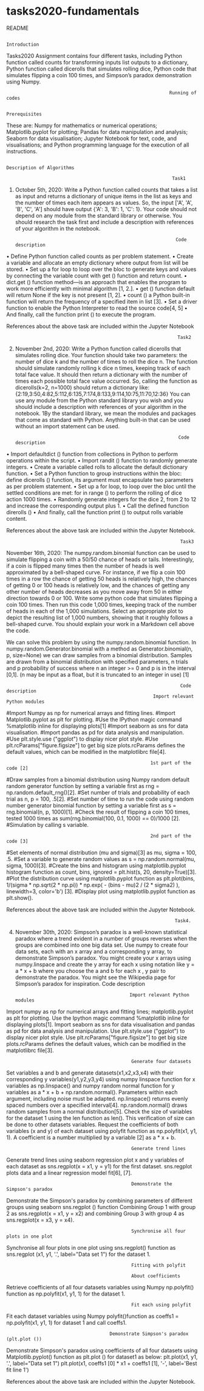 # tasks2020-fundamentals
README
                                                               
                                                               Introduction
                                                                  
Tasks2020 Assignment contains four different tasks, including Python function called counts for transforming inputs list outputs to a dictionary, Python function called dicerolls that simulates rolling dice, Python code that simulates flipping a coin 100 times, and  Simpson’s paradox demonstration using Numpy.

                                                                Running of codes

                                                                Prerequisites
These are:
Numpy for mathematics or numerical operations;
Matplotlib.pyplot for plotting;
Pandas for data manipulation and analysis; 
Seaborn for data visualisation;
Jupyter Notebook for text, code, and visualisations; and
Python programming language for the execution of all instructions.

                                                                 Description of Algorithms

                                                                 Task1
                                                                    
1. October 5th, 2020: Write a Python function called counts that takes a list as input and returns a dictionary of unique items in the list as keys and the number of times each item appears as values. So, the input ['A', 'A', 'B', 'C', 'A'] should have output {'A': 3, 'B': 1, 'C': 1}. 
Your code should not depend on any module from the standard library or otherwise. You should research the task first and include a description with references of your algorithm in the notebook.

                                                                  Code description
                                                                
•	Define Python function called counts as per problem statement.
•	Create a variable and allocate an empty dictionary where output from list will be stored. 
•	Set up a for loop to loop over the bloc to generate keys and values by connecting the variable count with get () function and return count.
•	dict.get () function method—is an approach that enables the program to work more efficiently with minimal algorithm [1, 2.].
•	get () function default will return None if the key is not present [1, 2].
•	count () a Python built-in function will return the frequency of a specified item in list [3].
•	Set a driver function to enable the Python Interpreter to read the source code[4, 5]
•	And finally, call the function print () to execute the program.

References about the above task are included within the Jupyter Notebook


                                                                   Task2
                                                                
2. November 2nd, 2020: Write a Python function called dicerolls that simulates rolling dice. Your function should take two parameters: the number of dice k and the number of times to roll the dice n. The function should simulate randomly rolling k dice n times, keeping track of each total face value. It should then return a dictionary with the number of times each possible total face value occurred. So, calling the function as dicerolls(k=2, n=1000) should return a dictionary like: {2:19,3:50,4:82,5:112,6:135,7:174,8:133,9:114,10:75,11:70,12:36} You can use any module from the Python standard library you wish and you should include a description with references of your algorithm in the notebook. 1By the standard library, we mean the modules and packages that come as standard with Python. Anything built-in that can be used without an import statement can be used.

                                                                   Code description

•	Import defaultdict () function from collections in Python to perform operations within the script.
•	Import randit () function to randomly generate integers.
•	Create a variable called rolls to allocate the default dictionary function.
•	Set a Python function to group instructions within the bloc:            define dicerolls () function, its argument must encapsulate two       parameters as per problem statement.
•	Set up a for loop, to loop over the bloc until the settled conditions are met: for in range () to perform the rolling of dice action 1000 times.
•	Randomly generate integers for the dice 2, from 2 to 12 and increase the corresponding output plus 1.
•	Call the defined function direrolls () 
•	And finally, call the function print () to output rolls variable content.

References about the above task are included within the Jupyter Notebook.

                                                                    Task3

November 16th, 2020: The numpy.random.binomial function can be used to simulate flipping a coin with a 50/50 chance of heads or tails. Interestingly, if a coin is flipped many times then the number of heads is well approximated by a bell-shaped curve. For instance, if we flip a coin 100 times in a row the chance of getting 50 heads is relatively high, the chances of getting 0 or 100 heads is relatively low, and the chances of getting any other number of heads decreases as you move away from 50 in either direction towards 0 or 100. Write some python code that simulates flipping a coin 100 times. Then run this code 1,000 times, keeping track of the number of heads in each of the 1,000 simulations. Select an appropriate plot to depict the resulting list of 1,000 numbers, showing that it roughly follows a bell-shaped curve. You should explain your work in a Markdown cell above the code.


We can solve this problem by using the numpy.random.binomial function. In numpy.random.Generator.binomial with a method as Generator.binomial(n, p, size=None) we can draw samples from a binomial distribution. Samples are drawn from a binomial distribution with specified parameters, n trials and p probability of success where n an integer >= 0 and p is in the interval [0,1]. (n may be input as a float, but it is truncated to an integer in use) [1]

                                                                    Code description
                                                          Import relevant Python modules
#Import Numpy as np for numerical arrays and fitting lines.
#Import Matplotlib.pyplot as plt for plotting.
#Use the IPython magic command %matplotlib inline for displaying plots[1]
#Import seaborn as sns for data visualisation.
#Import pandas as pd for data analysis and manipulation.
#Use plt.style.use ("ggplot") to display nicer plot style.
#Use plt.rcParams["figure.figsize"] to get big size plots.rcParams defines the default values, which can be modified in the matplotlibrc file[4].

                                                         1st part of the code [2]

#Draw samples from a binomial distribution using Numpy random default random generator function by setting a variable first as rng = np.random.default_rng()[2].
#Set number of trials and probability of each trial as n, p = 100, .5[2].
#Set number of time to run the code using random number generator binomial function by setting a variable first as s = rng.binomial(n, p, 1000)[1].
#Check the result of flipping a coin 100 times, tested 1000 times as sum(rng.binomial(100, 0.1, 1000) == 0)/1000 [2].
#Simulation by calling s variable.

                                                         2nd part of the code [3]

#Set elements of normal distribution (mu and sigma)[3] as mu, sigma = 100, .5.
#Set a variable to generate random values as s = np.random.normal(mu, sigma, 1000)[3].
#Create the bins and histogram using matplotlib.pyplot histogram function as count, bins, ignored = plt.hist(s, 20, density=True)[3].
#Plot the distribution curve using matplotlib.pyplot function as plt.plot(bins, 1/(sigma * np.sqrt(2 * np.pi)) * np.exp( - (bins - mu)2 / (2 * sigma2) ), linewidth=3, color='b') [3].
#Display plot using matplotlib.pyplot function as plt.show().

References about the above task are included within the Jupyter Notebook.

                                                                  Task4.
4.	November 30th, 2020: Simpson’s paradox is a well-known statistical paradox where a trend evident in a number of groups reverses when the groups are combined into one big data set. Use numpy to create four data sets, each with an x array and a corresponding y array, to demonstrate Simpson’s paradox. You might create your x arrays using numpy.linspace and create the y array for each x using notation like y = a * x + b where you choose the a and b for each x , y pair to demonstrate the paradox. You might see the Wikipedia page for Simpson’s paradox for inspiration.
                                                            Code description

                                                  Import relevant Python modules
Import numpy as np for numerical arrays and fitting lines; matplotlib.pyplot as plt for plotting. Use the Ipython magic command %matplotlib inline for displaying plots[1]. Import seaborn as sns for data visualisation and pandas as pd for data analysis and  manipulation. Use plt.style.use ("ggplot") to display nicer plot style. Use plt.rcParams["figure.figsize"] to get big size plots.rcParams defines the default values, which can be modified in the matplotlibrc file[3]. 

                                                  Generate four datasets
Set variables a and b and generate datasets(x1,x2,x3,x4) with their corresponding y variables(y1,y2,y3,y4) using numpy linspace function for x variables as np.linspace() and numpy random normal function for y variables as a * x + b + np.random.normal(). Parameters within each argument, including noise must be adapted. np.linspace() returns evenly spaced numbers over a specified interval[4]. np.random.normal() draws random samples from a normal distribution[5]. Check the size of variables for the dataset 1 using the len function as len(). This verification of size can be done to other datasets variables. Request the coefficients of both variables (x and y) of each dataset using polyfit function as np.polyfit(x1, y1, 1). A coefficient is a number multiplied by a variable [2] as a * x + b.

                                                  Generate trend lines
Generate trend lines using seaborn regression plot x and y variables of each dataset as sns.regplot(x = x1, y = y1) for the first dataset. sns.regplot plots data and a linear regression model fit[6], [7].

                                                  Demonstrate the Simpson's paradox
Demonstrate the Simpson's paradox by combining parameters of different groups using seaborn sns.regplot () function Combining Group 1 with group 2 as sns.regplot(x = x1, y = x2) and combining Group 3 with group 4 as sns.regplot(x = x3, y = x4).

                                                  Synchronise all four plots in one plot
Synchronise all four plots in one plot using sns.regplot() function as sns.regplot (x1, y1, '.', label="Data set 1") for the dataset 1.

                                                  Fitting with polyfit

                                                  About coefficients
Retrieve coefficients of all four datasets variables using Numpy np.polyfit() function as np.polyfit(x1, y1, 1) for the dataset 1.

                                                  Fit each using polyfit
Fit each dataset variables using Numpy polyfit()function as coeffs1 = np.polyfit(x1, y1, 1) for dataset 1 and call coeffs1.

                                          Demonstrate Simpson's paradox (plt.plot ())
Demonstrate Simpson's paradox using coefficients of all four datasets using Matplotlib.pyplot() function as plt.plot () for dataset1 as below:
plt.plot(x1, y1, '.', label="Data set 1") plt.plot(x1, coeffs1 [0] * x1 + coeffs1 [1], '-', label='Best fit line 1')


References about the above task are included within the Jupyter Notebook.

